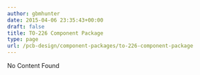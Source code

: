 ```yaml
---
author: gbmhunter
date: 2015-04-06 23:35:43+00:00
draft: false
title: TO-226 Component Package
type: page
url: /pcb-design/component-packages/to-226-component-package
---
```


No Content Found
